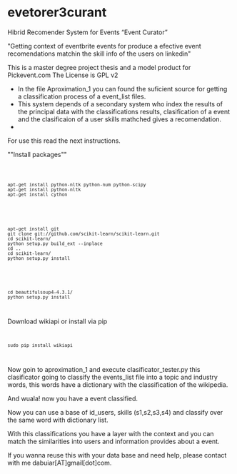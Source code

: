 evetorer3curant
===============


Hibrid Recomender System for Events   “Event Curator”

"Getting context of eventbrite events for produce a efective event recomendations matchin the skill info of the users on linkedin"


This is a master degree project thesis and a model product for Pickevent.com
The License is GPL v2



* In the file Aproximation_1 you can found the suficient source for getting a classification process of a event_list files.
* This system depends of a secondary system who index the results of the principal data with the classifications results, clasification of a event and the clasificaion of a user skills mathched gives a recomendation.
*

For use this read the next instructions.


""Install packages""

<code>

    apt-get install python-nltk python-num python-scipy
    apt-get install python-nltk 
    apt-get install cython
</code>

<code>

    apt-get install git
    git clone git://github.com/scikit-learn/scikit-learn.git
    cd scikit-learn/
    python setup.py build_ext --inplace
    cd ..
    cd scikit-learn/
    python setup.py install
</code>

<code>

    cd beautifulsoup4-4.3.1/
    python setup.py install    

</code>

Download wikiapi or install via pip
<code>  

    sudo pip install wikiapi
</code>

Now goin to aproximation_1 and execute clasificator_tester.py  this clasificator going to classify the events_list file into a topic and industry words, this words have a dictionary with the classification of the wikipedia.

And wuala! now you have a event classified.

Now you can use a base of id_users, skills (s1,s2,s3,s4) and classify over the same word with dictionary list.

With this classifications you have a layer with the context and you can match the similarities into users and information provides about a event.

If you wanna reuse this with your data base and need help, please contact with me dabuiar[AT]gmail[dot]com. 


